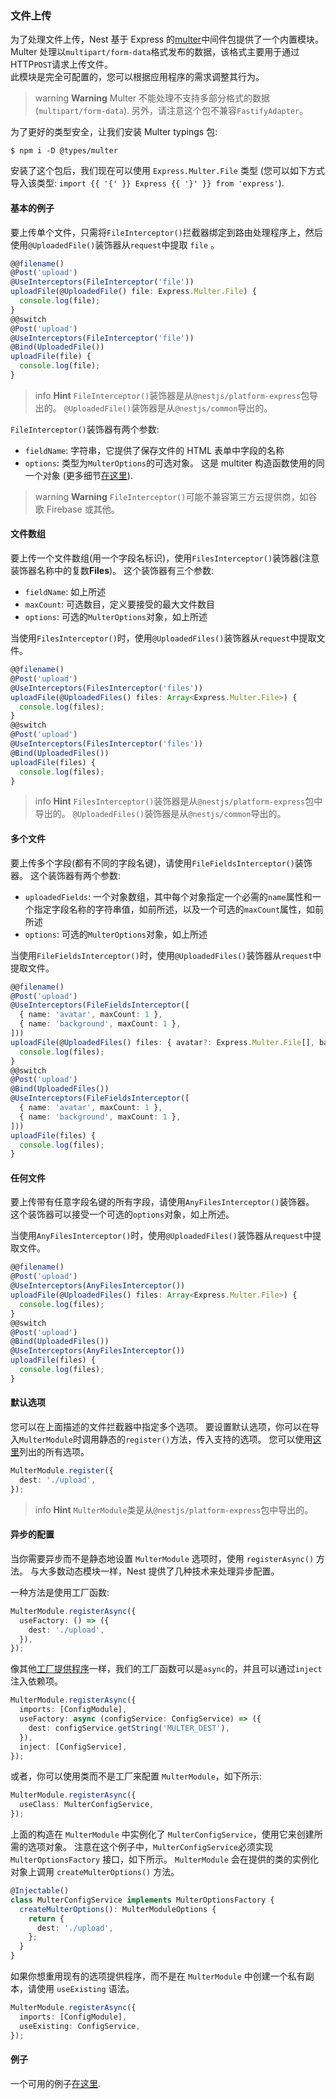 ### 文件上传

为了处理文件上传，Nest 基于 Express 的[multer](https://github.com/expressjs/multer)中间件包提供了一个内置模块。
Multer 处理以`multipart/form-data`格式发布的数据，该格式主要用于通过 HTTP`POST`请求上传文件。  
此模块是完全可配置的，您可以根据应用程序的需求调整其行为。

> warning **Warning** Multer 不能处理不支持多部分格式的数据 (`multipart/form-data`).
> 另外，请注意这个包不兼容`FastifyAdapter`。

为了更好的类型安全，让我们安装 Multer typings 包:

```shell
$ npm i -D @types/multer
```

安装了这个包后，我们现在可以使用 `Express.Multer.File` 类型 (您可以如下方式导入该类型: `import {{ '{' }} Express {{ '}' }} from 'express'`).

#### 基本的例子

要上传单个文件，只需将`FileInterceptor()`拦截器绑定到路由处理程序上，然后使用`@UploadedFile()`装饰器从`request`中提取 `file` 。

```typescript
@@filename()
@Post('upload')
@UseInterceptors(FileInterceptor('file'))
uploadFile(@UploadedFile() file: Express.Multer.File) {
  console.log(file);
}
@@switch
@Post('upload')
@UseInterceptors(FileInterceptor('file'))
@Bind(UploadedFile())
uploadFile(file) {
  console.log(file);
}
```

> info **Hint** `FileInterceptor()`装饰器是从`@nestjs/platform-express`包导出的。
> `@UploadedFile()`装饰器是从`@nestjs/common`导出的。

`FileInterceptor()`装饰器有两个参数:

- `fieldName`: 字符串，它提供了保存文件的 HTML 表单中字段的名称
- `options`: 类型为`MulterOptions`的可选对象。
  这是 multiter 构造函数使用的同一个对象 (更多细节[在这里](https://github.com/expressjs/multer#multeropts)).

> warning **Warning** `FileInterceptor()`可能不兼容第三方云提供商，如谷歌 Firebase 或其他。

#### 文件数组

要上传一个文件数组(用一个字段名标识)，使用`FilesInterceptor()`装饰器(注意装饰器名称中的复数**Files**)。
这个装饰器有三个参数:

- `fieldName`: 如上所述
- `maxCount`: 可选数目，定义要接受的最大文件数目
- `options`: 可选的`MulterOptions`对象，如上所述

当使用`FilesInterceptor()`时，使用`@UploadedFiles()`装饰器从`request`中提取文件。

```typescript
@@filename()
@Post('upload')
@UseInterceptors(FilesInterceptor('files'))
uploadFile(@UploadedFiles() files: Array<Express.Multer.File>) {
  console.log(files);
}
@@switch
@Post('upload')
@UseInterceptors(FilesInterceptor('files'))
@Bind(UploadedFiles())
uploadFile(files) {
  console.log(files);
}
```

> info **Hint** `FilesInterceptor()`装饰器是从`@nestjs/platform-express`包中导出的。
> `@UploadedFiles()`装饰器是从`@nestjs/common`导出的。

#### 多个文件

要上传多个字段(都有不同的字段名键)，请使用`FileFieldsInterceptor()`装饰器。
这个装饰器有两个参数:

- `uploadedFields`: 一个对象数组，其中每个对象指定一个必需的`name`属性和一个指定字段名称的字符串值，如前所述，以及一个可选的`maxCount`属性，如前所述
- `options`: 可选的`MulterOptions`对象，如上所述

当使用`FileFieldsInterceptor()`时，使用`@UploadedFiles()`装饰器从`request`中提取文件。

```typescript
@@filename()
@Post('upload')
@UseInterceptors(FileFieldsInterceptor([
  { name: 'avatar', maxCount: 1 },
  { name: 'background', maxCount: 1 },
]))
uploadFile(@UploadedFiles() files: { avatar?: Express.Multer.File[], background?: Express.Multer.File[] }) {
  console.log(files);
}
@@switch
@Post('upload')
@Bind(UploadedFiles())
@UseInterceptors(FileFieldsInterceptor([
  { name: 'avatar', maxCount: 1 },
  { name: 'background', maxCount: 1 },
]))
uploadFile(files) {
  console.log(files);
}
```

#### 任何文件

要上传带有任意字段名键的所有字段，请使用`AnyFilesInterceptor()`装饰器。
这个装饰器可以接受一个可选的`options`对象，如上所述。

当使用`AnyFilesInterceptor()`时，使用`@UploadedFiles()`装饰器从`request`中提取文件。

```typescript
@@filename()
@Post('upload')
@UseInterceptors(AnyFilesInterceptor())
uploadFile(@UploadedFiles() files: Array<Express.Multer.File>) {
  console.log(files);
}
@@switch
@Post('upload')
@Bind(UploadedFiles())
@UseInterceptors(AnyFilesInterceptor())
uploadFile(files) {
  console.log(files);
}
```

#### 默认选项

您可以在上面描述的文件拦截器中指定多个选项。
要设置默认选项，你可以在导入`MulterModule`时调用静态的`register()`方法，传入支持的选项。
您可以使用[这里](https://github.com/expressjs/multer#multeropts)列出的所有选项。

```typescript
MulterModule.register({
  dest: './upload',
});
```

> info **Hint** `MulterModule`类是从`@nestjs/platform-express`包中导出的。

#### 异步的配置

当你需要异步而不是静态地设置 `MulterModule` 选项时，使用 `registerAsync()` 方法。
与大多数动态模块一样，Nest 提供了几种技术来处理异步配置。

一种方法是使用工厂函数:

```typescript
MulterModule.registerAsync({
  useFactory: () => ({
    dest: './upload',
  }),
});
```

像其他[工厂提供程序](https://docs.nestjs.com/fundamentals/custom-providers#factory-providers-usefactory)一样，我们的工厂函数可以是`async`的，并且可以通过`inject`注入依赖项。

```typescript
MulterModule.registerAsync({
  imports: [ConfigModule],
  useFactory: async (configService: ConfigService) => ({
    dest: configService.getString('MULTER_DEST'),
  }),
  inject: [ConfigService],
});
```

或者，你可以使用类而不是工厂来配置 `MulterModule`，如下所示:

```typescript
MulterModule.registerAsync({
  useClass: MulterConfigService,
});
```

上面的构造在 `MulterModule` 中实例化了 `MulterConfigService`，使用它来创建所需的选项对象。
注意在这个例子中，`MulterConfigService`必须实现`MulterOptionsFactory` 接口，如下所示。
`MulterModule` 会在提供的类的实例化对象上调用 `createMulterOptions()` 方法。

```typescript
@Injectable()
class MulterConfigService implements MulterOptionsFactory {
  createMulterOptions(): MulterModuleOptions {
    return {
      dest: './upload',
    };
  }
}
```

如果你想重用现有的选项提供程序，而不是在 `MulterModule` 中创建一个私有副本，请使用 `useExisting` 语法。

```typescript
MulterModule.registerAsync({
  imports: [ConfigModule],
  useExisting: ConfigService,
});
```

#### 例子

一个可用的例子[在这里](https://github.com/nestjs/nest/tree/master/sample/29-file-upload).

